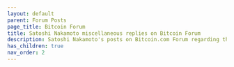 ```yaml
---
layout: default
parent: Forum Posts
page_title: Bitcoin Forum
title: Satoshi Nakamoto miscellaneous replies on Bitcoin Forum
description: Satoshi Nakamoto's posts on Bitcoin.com Forum regarding the open source implementation of Bitcoin, its maturation, anonymity using Tor browser and more
has_children: true
nav_order: 2
---
```

